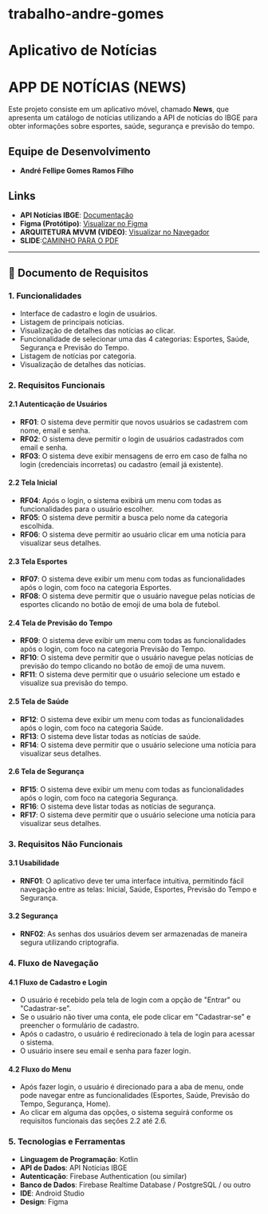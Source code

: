 # trabalho-andre-gomes
# Aplicativo de Notícias

# APP DE NOTÍCIAS (NEWS)

Este projeto consiste em um aplicativo móvel, chamado **News**, que apresenta um catálogo de notícias utilizando a API de notícias do IBGE para obter informações sobre esportes, saúde, segurança e previsão do tempo.

## Equipe de Desenvolvimento
- **André Fellipe Gomes Ramos Filho**

## Links
- **API Notícias IBGE**: [Documentação](https://servicodados.ibge.gov.br/api/docs/noticias?versao=3#api-_)
- **Figma (Protótipo)**: [Visualizar no Figma](https://www.figma.com/proto/OdLOFHxvk7cxxxwgjy6vVa/NEWS?node-id=0-1&t=UfBH7Ambc4oaWcEf-1)
- **ARQUITETURA MVVM (VIDEO)**: [Visualizar no Navegador](https://youtu.be/f5Z1FtKW9sk)
- **SLIDE**:[CAMINHO PARA O PDF]("C:\Users\andre\Downloads\MVVM.pdf")
---

## 📑 Documento de Requisitos

### 1. Funcionalidades

- Interface de cadastro e login de usuários.
- Listagem de principais notícias.
- Visualização de detalhes das notícias ao clicar.
- Funcionalidade de selecionar uma das 4 categorias: Esportes, Saúde, Segurança e Previsão do Tempo.
- Listagem de notícias por categoria.
- Visualização de detalhes das notícias.

### 2. Requisitos Funcionais

#### 2.1 Autenticação de Usuários
- **RF01**: O sistema deve permitir que novos usuários se cadastrem com nome, email e senha.
- **RF02**: O sistema deve permitir o login de usuários cadastrados com email e senha.
- **RF03**: O sistema deve exibir mensagens de erro em caso de falha no login (credenciais incorretas) ou cadastro (email já existente).

#### 2.2 Tela Inicial
- **RF04**: Após o login, o sistema exibirá um menu com todas as funcionalidades para o usuário escolher.
- **RF05**: O sistema deve permitir a busca pelo nome da categoria escolhida.
- **RF06**: O sistema deve permitir ao usuário clicar em uma notícia para visualizar seus detalhes.

#### 2.3 Tela Esportes
- **RF07**: O sistema deve exibir um menu com todas as funcionalidades após o login, com foco na categoria Esportes.
- **RF08**: O sistema deve permitir que o usuário navegue pelas notícias de esportes clicando no botão de emoji de uma bola de futebol.

#### 2.4 Tela de Previsão do Tempo
- **RF09**: O sistema deve exibir um menu com todas as funcionalidades após o login, com foco na categoria Previsão do Tempo.
- **RF10**: O sistema deve permitir que o usuário navegue pelas notícias de previsão do tempo clicando no botão de emoji de uma nuvem.
- **RF11**: O sistema deve permitir que o usuário selecione um estado e visualize sua previsão do tempo.

#### 2.5 Tela de Saúde
- **RF12**: O sistema deve exibir um menu com todas as funcionalidades após o login, com foco na categoria Saúde.
- **RF13**: O sistema deve listar todas as notícias de saúde.
- **RF14**: O sistema deve permitir que o usuário selecione uma notícia para visualizar seus detalhes.

#### 2.6 Tela de Segurança
- **RF15**: O sistema deve exibir um menu com todas as funcionalidades após o login, com foco na categoria Segurança.
- **RF16**: O sistema deve listar todas as notícias de segurança.
- **RF17**: O sistema deve permitir que o usuário selecione uma notícia para visualizar seus detalhes.

### 3. Requisitos Não Funcionais

#### 3.1 Usabilidade
- **RNF01**: O aplicativo deve ter uma interface intuitiva, permitindo fácil navegação entre as telas: Inicial, Saúde, Esportes, Previsão do Tempo e Segurança.

#### 3.2 Segurança
- **RNF02**: As senhas dos usuários devem ser armazenadas de maneira segura utilizando criptografia.

### 4. Fluxo de Navegação

#### 4.1 Fluxo de Cadastro e Login
- O usuário é recebido pela tela de login com a opção de "Entrar" ou "Cadastrar-se".
- Se o usuário não tiver uma conta, ele pode clicar em "Cadastrar-se" e preencher o formulário de cadastro.
- Após o cadastro, o usuário é redirecionado à tela de login para acessar o sistema.
- O usuário insere seu email e senha para fazer login.

#### 4.2 Fluxo do Menu
- Após fazer login, o usuário é direcionado para a aba de menu, onde pode navegar entre as funcionalidades (Esportes, Saúde, Previsão do Tempo, Segurança, Home).
- Ao clicar em alguma das opções, o sistema seguirá conforme os requisitos funcionais das seções 2.2 até 2.6.

### 5. Tecnologias e Ferramentas

- **Linguagem de Programação**: Kotlin
- **API de Dados**: API Notícias IBGE
- **Autenticação**: Firebase Authentication (ou similar)
- **Banco de Dados**: Firebase Realtime Database / PostgreSQL / ou outro
- **IDE**: Android Studio
- **Design**: Figma

